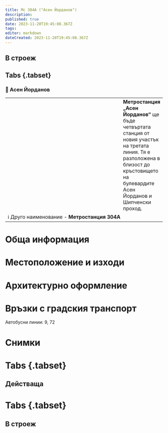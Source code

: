 ```yaml
---
title: Мс 304А ("Асен Йорданов")
description: 
published: true
date: 2023-11-20T19:45:08.367Z
tags: 
editor: markdown
dateCreated: 2023-11-20T19:45:08.367Z
---
```


## В строеж
## Tabs {.tabset}
### 🔵 Асен Йорданов
<table style="width:100%">
  <tr>
    <td style="width:400px"><img src=""></td>
    <td><b>Метростанция „Асен Йорданов“</b> ще бъде четвъртата станция от новия участък на третата линия. Тя е разположена в близост до кръстовището на булевардите Асен Йорданов и Шипченски проход.
      <br></td>
  </tr>
  <td colspan=2 >ℹ️ Друго наименование - <b>Метростанция 304А</b></td>
</table>


# Обща информация


# Местоположение и изходи



# Архитектурно оформление
 

# Връзки с градския транспорт
Автобусни линии: 9, 72

# Снимки
  
# Tabs {.tabset}
## Действаща

  
# Tabs {.tabset}
## В строеж